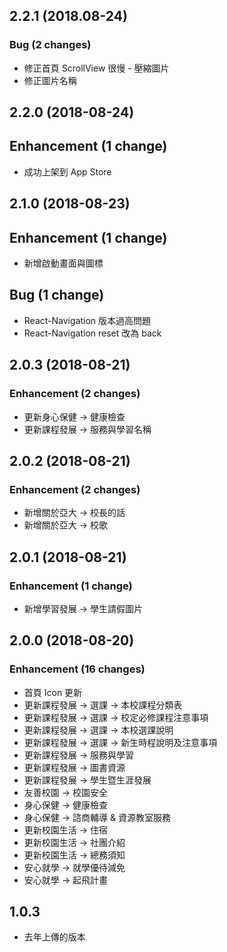 ## 2.2.1 (2018.08-24)

### Bug (2 changes)

- 修正首頁 ScrollView 很慢 - 壓縮圖片
- 修正圖片名稱

## 2.2.0 (2018-08-24)

## Enhancement (1 change)

- 成功上架到 App Store

## 2.1.0 (2018-08-23)

## Enhancement (1 change)

- 新增啟動畫面與圖標

## Bug (1 change)

- React-Navigation 版本過高問題
- React-Navigation reset 改為 back

## 2.0.3 (2018-08-21)

### Enhancement (2 changes)

- 更新身心保健 -> 健康檢查
- 更新課程發展 -> 服務與學習名稱

## 2.0.2 (2018-08-21)

### Enhancement (2 changes)

- 新增關於亞大 -> 校長的話
- 新增關於亞大 -> 校歌

## 2.0.1 (2018-08-21)

### Enhancement (1 change)

- 新增學習發展 -> 學生請假圖片

## 2.0.0 (2018-08-20)

### Enhancement (16 changes)

- 首頁 Icon 更新
- 更新課程發展 -> 選課 -> 本校課程分類表
- 更新課程發展 -> 選課 -> 校定必修課程注意事項
- 更新課程發展 -> 選課 -> 本校選課說明
- 更新課程發展 -> 選課 -> 新生時程說明及注意事項
- 更新課程發展 -> 服務與學習
- 更新課程發展 -> 圖書資源
- 更新課程發展 -> 學生暨生涯發展
- 友善校園 -> 校園安全
- 身心保健 -> 健康檢查
- 身心保健 -> 諮商輔導 & 資源教室服務
- 更新校園生活 -> 住宿
- 更新校園生活 -> 社團介紹
- 更新校園生活 -> 總務須知
- 安心就學 -> 就學優待減免
- 安心就學 -> 起飛計畫

## 1.0.3

- 去年上傳的版本


